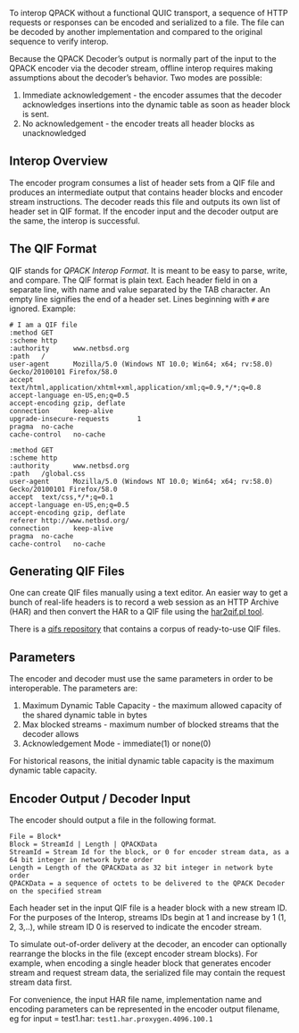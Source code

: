 To interop QPACK without a functional QUIC transport, a sequence of HTTP requests or responses can be encoded and serialized to a file.  The file can be decoded by another implementation and compared to the original sequence to verify interop.

Because the QPACK Decoder’s output is normally part of the input to the QPACK encoder via the decoder stream, offline interop requires making assumptions about the decoder’s behavior.  Two modes are possible: 

1. Immediate acknowledgement - the encoder assumes that the decoder acknowledges insertions into the dynamic table as soon as header block is sent.
2. No acknowledgement - the encoder treats all header blocks as unacknowledged

## Interop Overview

The encoder program consumes a list of header sets from a QIF file and produces an intermediate output that contains header blocks and encoder stream instructions.  The decoder reads this file and outputs its own list of header set in QIF format.  If the encoder input and the decoder output are the same, the interop is successful.

## The QIF Format

QIF stands for _QPACK Interop Format_.  It is meant to be easy to parse, write, and compare.  The QIF format is plain text.  Each header field in on a separate line, with name and value separated by the TAB character.  An empty line signifies the end of a header set.  Lines beginning with `#` are ignored.  Example:

```
# I am a QIF file
:method GET
:scheme http
:authority      www.netbsd.org
:path   /
user-agent      Mozilla/5.0 (Windows NT 10.0; Win64; x64; rv:58.0) Gecko/20100101 Firefox/58.0
accept  text/html,application/xhtml+xml,application/xml;q=0.9,*/*;q=0.8
accept-language en-US,en;q=0.5
accept-encoding gzip, deflate
connection      keep-alive
upgrade-insecure-requests       1
pragma  no-cache
cache-control   no-cache

:method GET
:scheme http
:authority      www.netbsd.org
:path   /global.css
user-agent      Mozilla/5.0 (Windows NT 10.0; Win64; x64; rv:58.0) Gecko/20100101 Firefox/58.0
accept  text/css,*/*;q=0.1
accept-language en-US,en;q=0.5
accept-encoding gzip, deflate
referer http://www.netbsd.org/
connection      keep-alive
pragma  no-cache
cache-control   no-cache

```

## Generating QIF Files

One can create QIF files manually using a text editor.  An easier way to get a bunch of real-life headers is to record a web session as an HTTP Archive (HAR) and then convert the HAR to a QIF file using the [har2qif.pl tool](https://github.com/litespeedtech/ls-qpack/blob/master/tools/har2qif.pl).

There is a [qifs repository](https://github.com/qpackers/qifs) that contains a corpus of ready-to-use QIF files.

## Parameters

The encoder and decoder must use the same parameters in order to be interoperable.  The parameters are:

1. Maximum Dynamic Table Capacity - the maximum allowed capacity of the shared dynamic table in bytes
2. Max blocked streams - maximum number of blocked streams that the decoder allows
3. Acknowledgement Mode - immediate(1) or none(0)

For historical reasons, the initial dynamic table capacity is the maximum dynamic table capacity.

## Encoder Output / Decoder Input

The encoder should output a file in the following format.

```
File = Block*
Block = StreamId | Length | QPACKData
StreamId = Stream Id for the block, or 0 for encoder stream data, as a 64 bit integer in network byte order
Length = Length of the QPACKData as 32 bit integer in network byte order
QPACKData = a sequence of octets to be delivered to the QPACK Decoder on the specified stream
```

Each header set in the input QIF file is a header block with a new stream ID.  For the purposes of the Interop, streams IDs begin at 1 and increase by 1 (1, 2, 3,..), while stream ID 0 is reserved to indicate the encoder stream.

To simulate out-of-order delivery at the decoder, an encoder can optionally rearrange the blocks in the file (except encoder stream blocks).  For example, when encoding a single header block that generates encoder stream and request stream data, the serialized file may contain the request stream data first.

For convenience, the input HAR file name, implementation name and encoding parameters can be represented in the encoder output filename, eg for input = test1.har: `test1.har.proxygen.4096.100.1`
